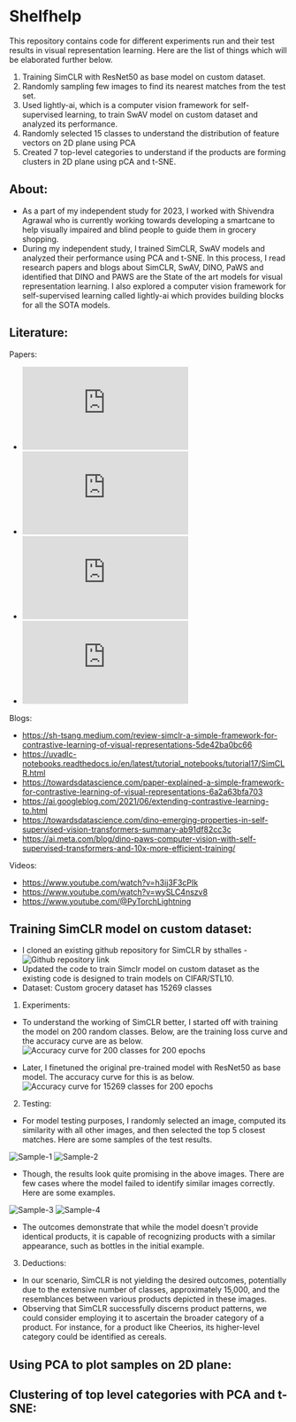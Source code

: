 # Shelfhelp

This repository contains code for different experiments run and their test results in visual representation learning. Here are the list of things which will be elaborated further below.
1. Training SimCLR with ResNet50 as base model on custom dataset.
2. Randomly sampling few images to find its nearest matches from the test set.
3. Used lightly-ai, which is a computer vision framework for self-supervised learning, to train SwAV model on custom dataset and analyzed its performance.
4. Randomly selected 15 classes to understand the distribution of feature vectors on 2D plane using PCA
5. Created 7 top-level categories to understand if the products are forming clusters in 2D plane using pCA and t-SNE.

## About:
- As a part of my independent study for 2023, I worked with Shivendra Agrawal who is currently working towards developing a smartcane to help visually impaired and blind people to guide them in grocery shopping. 
- During my independent study, I trained SimCLR, SwAV models and analyzed their performance using PCA and t-SNE. In this process, I read research papers and blogs about SimCLR, SwAV, DINO, PaWS and identified that DINO and PAWS are the State of the art models for visual representation learning. I also explored a computer vision framework for self-supervised learning called lightly-ai which provides building blocks for all the SOTA models.

## Literature:
Papers:
- ![A Simple Framework for Contrastive Learning of Visual Representations](https://arxiv.org/pdf/2002.05709.pdf)
- ![Unsupervised Learning of Visual Features by Contrasting Cluster Assignments](https://arxiv.org/pdf/2006.09882.pdf)
- ![Emerging Properties in Self-Supervised Vision Transformers](https://arxiv.org/pdf/2104.14294.pdf)
- ![Semi-Supervised Learning of Visual Features by Non-Parametrically Predicting View Assignments with Support Samples](https://arxiv.org/pdf/2104.13963.pdf)

Blogs:
- https://sh-tsang.medium.com/review-simclr-a-simple-framework-for-contrastive-learning-of-visual-representations-5de42ba0bc66
- https://uvadlc-notebooks.readthedocs.io/en/latest/tutorial_notebooks/tutorial17/SimCLR.html
- https://towardsdatascience.com/paper-explained-a-simple-framework-for-contrastive-learning-of-visual-representations-6a2a63bfa703
- https://ai.googleblog.com/2021/06/extending-contrastive-learning-to.html
- https://towardsdatascience.com/dino-emerging-properties-in-self-supervised-vision-transformers-summary-ab91df82cc3c
- https://ai.meta.com/blog/dino-paws-computer-vision-with-self-supervised-transformers-and-10x-more-efficient-training/

Videos:
- https://www.youtube.com/watch?v=h3ij3F3cPIk
- https://www.youtube.com/watch?v=wySLC4nszv8
- https://www.youtube.com/@PyTorchLightning


## Training SimCLR model on custom dataset:
- I cloned an existing github repository for SimCLR by sthalles - ![Github repository link](https://github.com/sthalles/SimCLR.git)
- Updated the code to train Simclr model on custom dataset as the existing code is designed to train models on CIFAR/STL10.
- Dataset: Custom grocery dataset has 15269 classes 

1. Experiments:
- To understand the working of SimCLR better, I started off with training the model on 200 random classes. Below, are the training loss curve and the accuracy curve are as below.
![Accuracy curve for 200 classes for 200 epochs](images/200class_acc_curve.png?raw=true)

- Later, I finetuned the original pre-trained model with ResNet50 as base model. The accuracy curve for this is as below.
![Accuracy curve for 15269 classes for 200 epochs](images/allclass_acc_curve.png?raw=true)

2. Testing:
- For model testing purposes, I randomly selected an image, computed its similarity with all other images, and then selected the top 5 closest matches. Here are some samples of the test results.

![Sample-1](simclr/new_results/simclr_1.0_cosine/figure_33751.png)
![Sample-2](simclr/new_results/simclr_1.0_cosine/figure_5669.png)
- Though, the results look quite promising in the above images. There are few cases where the model failed to identify similar images correctly. Here are some examples.

![Sample-3](simclr/new_results/simclr_1.0_cosine/figure_20843.png)
![Sample-4](simclr/new_results/simclr_1.0_cosine/figure_42185.png)
- The outcomes demonstrate that while the model doesn't provide identical products, it is capable of recognizing products with a similar appearance, such as bottles in the initial example.

3. Deductions:
- In our scenario, SimCLR is not yielding the desired outcomes, potentially due to the extensive number of classes, approximately 15,000, and the resemblances between various products depicted in these images.
- Observing that SimCLR successfully discerns product patterns, we could consider employing it to ascertain the broader category of a product. For instance, for a product like Cheerios, its higher-level category could be identified as cereals.

## Using PCA to plot samples on 2D plane:


## Clustering of top level categories with PCA and t-SNE:
